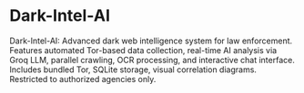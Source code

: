 # Dark-Intel-AI
Dark-Intel-AI: Advanced dark web intelligence system for law enforcement. Features automated Tor-based data collection, real-time AI analysis via Groq LLM, parallel crawling, OCR processing, and interactive chat interface. Includes bundled Tor, SQLite storage, visual correlation diagrams. Restricted to authorized agencies only.
